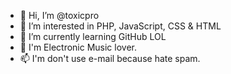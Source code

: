 - 👋 Hi, I’m @toxicpro
- 👀 I’m interested in PHP, JavaScript, CSS & HTML
- 🌱 I’m currently learning GitHub LOL
- 💞️ I'm Electronic Music lover.
- 📫 I'm don't use e-mail because hate spam.

<!---
toxicpro/toxicpro is a ✨ special ✨ repository because its `README.md` (this file) appears on your GitHub profile.
You can click the Preview link to take a look at your changes.
--->
